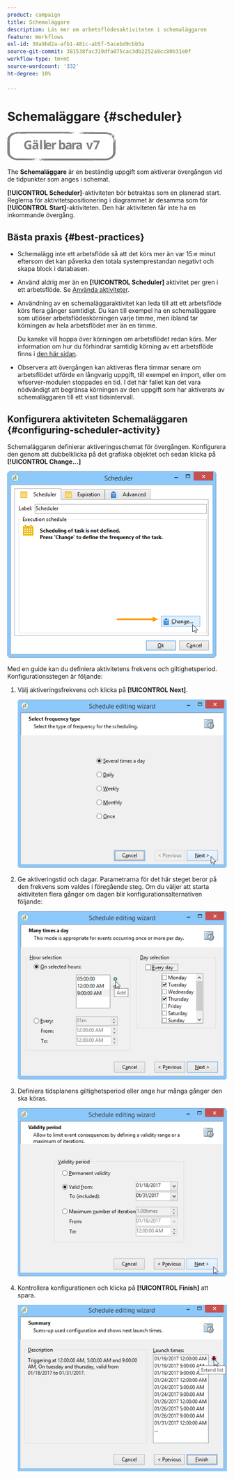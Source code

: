 ```yaml
---
product: campaign
title: Schemaläggare
description: Läs mer om arbetsflödesaktiviteten i schemaläggaren
feature: Workflows
exl-id: 30a9bd2a-afb1-481c-ab5f-5acebd9cbb5a
source-git-commit: 381538fac319dfa075cac3db2252a9cc80b31e0f
workflow-type: tm+mt
source-wordcount: '332'
ht-degree: 10%

---
```


# Schemaläggare {#scheduler}

![](../../assets/v7-only.svg)

The **Schemaläggare** är en beständig uppgift som aktiverar övergången vid de tidpunkter som anges i schemat.

**[!UICONTROL Scheduler]**-aktiviteten bör betraktas som en planerad start.  Reglerna för aktivitetspositionering i diagrammet är desamma som för **[!UICONTROL Start]**-aktiviteten.  Den här aktiviteten får inte ha en inkommande övergång.

## Bästa praxis {#best-practices}

* Schemalägg inte ett arbetsflöde så att det körs mer än var 15:e minut eftersom det kan påverka den totala systemprestandan negativt och skapa block i databasen.

* Använd aldrig mer än en **[!UICONTROL Scheduler]** aktivitet per gren i ett arbetsflöde. Se [Använda aktiviteter](workflow-best-practices.md#using-activities).

* Användning av en schemaläggaraktivitet kan leda till att ett arbetsflöde körs flera gånger samtidigt. Du kan till exempel ha en schemaläggare som utlöser arbetsflödeskörningen varje timme, men ibland tar körningen av hela arbetsflödet mer än en timme.

   Du kanske vill hoppa över körningen om arbetsflödet redan körs. Mer information om hur du förhindrar samtidig körning av ett arbetsflöde finns i [den här sidan](monitoring-workflow-execution.md#preventing-simultaneous-multiple-executions).

* Observera att övergången kan aktiveras flera timmar senare om arbetsflödet utförde en långvarig uppgift, till exempel en import, eller om wfserver-modulen stoppades en tid. I det här fallet kan det vara nödvändigt att begränsa körningen av den uppgift som har aktiverats av schemaläggaren till ett visst tidsintervall.

## Konfigurera aktiviteten Schemaläggaren {#configuring-scheduler-activity}

Schemaläggaren definierar aktiveringsschemat för övergången. Konfigurera den genom att dubbelklicka på det grafiska objektet och sedan klicka på **[!UICONTROL Change...]**

![](assets/s_user_segmentation_scheduler.png)

Med en guide kan du definiera aktivitetens frekvens och giltighetsperiod. Konfigurationsstegen är följande:

1. Välj aktiveringsfrekvens och klicka på **[!UICONTROL Next]**.

   ![](assets/s_user_segmentation_scheduler2.png)

1. Ge aktiveringstid och dagar. Parametrarna för det här steget beror på den frekvens som valdes i föregående steg. Om du väljer att starta aktiviteten flera gånger om dagen blir konfigurationsalternativen följande:

   ![](assets/s_user_segmentation_scheduler3.png)

1. Definiera tidsplanens giltighetsperiod eller ange hur många gånger den ska köras.

   ![](assets/s_user_segmentation_scheduler4.png)

1. Kontrollera konfigurationen och klicka på **[!UICONTROL Finish]** att spara.

   ![](assets/s_user_segmentation_scheduler5.png)

